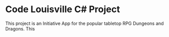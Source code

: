 # Code Louisville C# Project

This project is an Initiative App for the popular tabletop RPG Dungeons and Dragons. This 

